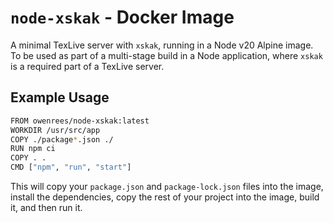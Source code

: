 # `node-xskak` - Docker Image

A minimal TexLive server with `xskak`, running in a Node v20 Alpine image. 
To be used as part of a multi-stage build in a Node application, where `xskak` is a required part of a TexLive server.

## Example Usage

```bash
FROM owenrees/node-xskak:latest
WORKDIR /usr/src/app
COPY ./package*.json ./
RUN npm ci
COPY . .
CMD ["npm", "run", "start"]
```

This will copy your `package.json` and `package-lock.json` files into the image, install the dependencies, copy the rest of your project into the image, build it, and then run it.